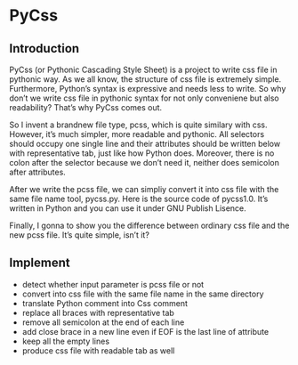 PyCss
=====

## Introduction
PyCss (or Pythonic Cascading Style Sheet) is a project to write css file in pythonic way. As we all know, the structure of css file is extremely simple. Furthermore, Python’s syntax is expressive and needs less to write. So why don’t we write css file in pythonic syntax for not only conveniene but also readability? That’s why PyCss comes out.

So I invent a brandnew file type, pcss, which is quite similary with css. However, it’s much simpler, more readable and pythonic. All selectors should occupy one single line and their attributes should be written below with representative tab, just like how Python does. Moreover, there is no colon after the selector because we don’t need it, neither does semicolon after attributes.

After we write the pcss file, we can simpliy convert it into css file with the same file name tool, pycss.py. Here is the source code of pycss1.0. It’s written in Python and you can use it under GNU Publish Lisence.

Finally, I gonna to show you the difference between ordinary css file and the new pcss file. It’s quite simple, isn’t it?

## Implement 
* detect whether input parameter is pcss file or not
* convert into css file with the same file name in the same directory
* translate Python comment into Css comment
* replace all braces with representative tab
* remove all semicolon at the end of each line
* add close brace in a new line even if EOF is the last line of attribute
* keep all the empty lines
* produce css file with readable tab as well


